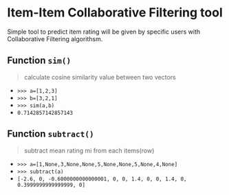 # Item-Item Collaborative Filtering tool
Simple tool to predict item rating will be given by specific users
with Collaborative Filtering algorithsm.

Function `sim()`
-
>calculate cosine similarity value between two vectors

* `>>> a=[1,2,3]`
* `>>> b=[3,2,1]`
* `>>> sim(a,b)`
* `0.7142857142857143`

Function `subtract()`
-
>subtract mean rating mi from each items(row)
>
* `>>> a=[1,None,3,None,None,5,None,None,5,None,4,None]`
* `>>> subtract(a)`
* `[-2.6, 0, -0.6000000000000001, 0, 0, 1.4, 0, 0, 1.4, 0, 0.3999999999999999, 0]`


